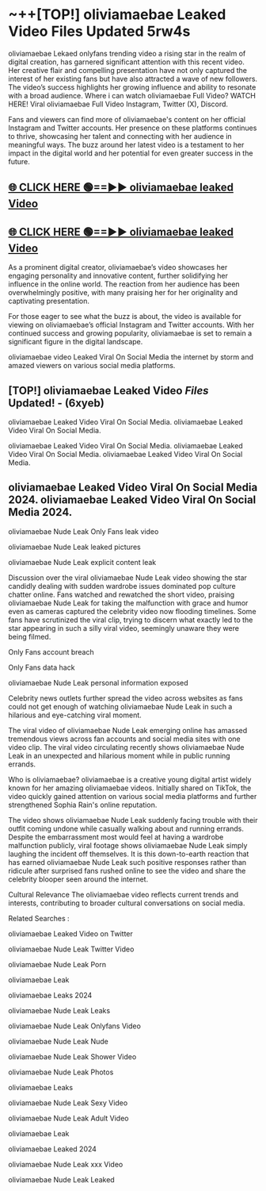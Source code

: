 # ~++[TOP!] oliviamaebae Leaked Video Files Updated 5rw4s

 oliviamaebae Lekaed onlyfans trending video a rising star in the realm of digital creation, has garnered significant attention with this recent video. Her creative flair and compelling presentation have not only captured the interest of her existing fans but have also attracted a wave of new followers. The video’s success highlights her growing influence and ability to resonate with a broad audience.
Where i can watch  oliviamaebae Full Video? WATCH HERE! Viral  oliviamaebae Full Video Instagram, Twitter (X), Discord.


Fans and viewers can find more of  oliviamaebae's content on her official Instagram and Twitter accounts. Her presence on these platforms continues to thrive, showcasing her talent and connecting with her audience in meaningful ways. The buzz around her latest video is a testament to her impact in the digital world and her potential for even greater success in the future.


## [🌐 CLICK HERE 🟢==►►  oliviamaebae leaked Video ](https://onlyclips.site?title=oliviamaebae&ref=git)

## [🌐 CLICK HERE 🟢==►►  oliviamaebae leaked Video ](https://onlyclips.site?title=oliviamaebae&ref=git)


As a prominent digital creator,  oliviamaebae’s video showcases her engaging personality and innovative content, further solidifying her influence in the online world. The reaction from her audience has been overwhelmingly positive, with many praising her for her originality and captivating presentation.

For those eager to see what the buzz is about, the video is available for viewing on  oliviamaebae’s official Instagram and Twitter accounts. With her continued success and growing popularity,  oliviamaebae is set to remain a significant figure in the digital landscape.


  oliviamaebae video Leaked Viral On Social Media the internet by storm and amazed viewers on various social media platforms.


## [TOP!]  oliviamaebae Leaked Video *Files* Updated! - (6xyeb) 

 oliviamaebae Leaked Video Viral On Social Media. oliviamaebae Leaked Video Viral On Social Media.

 oliviamaebae Leaked Video Viral On Social Media. oliviamaebae Leaked Video Viral On Social Media. oliviamaebae Leaked Video Viral On Social Media.


##  oliviamaebae Leaked Video Viral On Social Media 2024. oliviamaebae Leaked Video Viral On Social Media 2024.
 oliviamaebae Nude Leak Only Fans leak video

 oliviamaebae Nude Leak leaked pictures

 oliviamaebae Nude Leak explicit content leak

Discussion over the viral  oliviamaebae Nude Leak video showing the star candidly dealing with sudden wardrobe issues dominated pop culture chatter online. Fans watched and rewatched the short video, praising  oliviamaebae Nude Leak for taking the malfunction with grace and humor even as cameras captured the celebrity video now flooding timelines. Some fans have scrutinized the viral clip, trying to discern what exactly led to the star appearing in such a silly viral video, seemingly unaware they were being filmed.


Only Fans account breach

Only Fans data hack

 oliviamaebae Nude Leak personal information exposed

Celebrity news outlets further spread the video across websites as fans could not get enough of watching  oliviamaebae Nude Leak in such a hilarious and eye-catching viral moment.


The viral video of  oliviamaebae Nude Leak emerging online has amassed tremendous views across fan accounts and social media sites with one video clip. The viral video circulating recently shows  oliviamaebae Nude Leak in an unexpected and hilarious moment while in public running errands.


Who is  oliviamaebae?  oliviamaebae is a creative young digital artist widely known for her amazing  oliviamaebae videos. Initially shared on TikTok, the video quickly gained attention on various social media platforms and further strengthened Sophia Rain's online reputation.

The video shows  oliviamaebae Nude Leak suddenly facing trouble with their outfit coming undone while casually walking about and running errands. Despite the embarrassment most would feel at having a wardrobe malfunction publicly, viral footage shows  oliviamaebae Nude Leak simply laughing the incident off themselves. It is this down-to-earth reaction that has earned  oliviamaebae Nude Leak such positive responses rather than ridicule after surprised fans rushed online to see the video and share the celebrity blooper seen around the internet.

Cultural Relevance The  oliviamaebae video reflects current trends and interests, contributing to broader cultural conversations on social media.

Related Searches :

 oliviamaebae Leaked Video on Twitter

 oliviamaebae Nude Leak Twitter Video

 oliviamaebae Nude Leak Porn

 oliviamaebae Leak 

 oliviamaebae Leaks 2024

 oliviamaebae Nude Leak Leaks

 oliviamaebae Nude Leak Onlyfans Video

 oliviamaebae Nude Leak Nude

 oliviamaebae Nude Leak Shower Video

 oliviamaebae Nude Leak Photos

 oliviamaebae Leaks

 oliviamaebae Nude Leak Sexy Video

 oliviamaebae Nude Leak Adult Video

 oliviamaebae Leak

 oliviamaebae Leaked 2024

 oliviamaebae Nude Leak xxx Video

 oliviamaebae Nude Leak Leaked